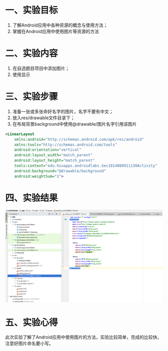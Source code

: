 # 一、实验目标

1. 了解Android应用中各种资源的概念与使用方法；
2. 掌握在Android应用中使用图片等资源的方法

# 二、实验内容

1. 在自选题目项目中添加图片；
2. 使用显示

# 三、实验步骤

1. 准备一张或多张命好名字的图片，名字不要有中文；
2. 放入res/drawable文件目录下；
3. 在布局背景background中使用@drawable/图片名字引用该图片
```xml
<LinearLayout
    xmlns:android="http://schemas.android.com/apk/res/android"
    xmlns:tools="http://schemas.android.com/tools"
    android:orientation="vertical"
    android:layout_width="match_parent"
    android:layout_height="match_parent"
    tools:context="edu.hzuapps.androidlabs.Sec1814080911130Activity"
    android:background="@drawable/background"
    android:weightSum="1"> 
```
# 四、实验结果

![实验3截图](./labs/lab3.png)

# 五、实验心得

此次实验了解了Android应用中使用图片的方法，实验比较简单，完成的比较快，注意好图片命名要小写。